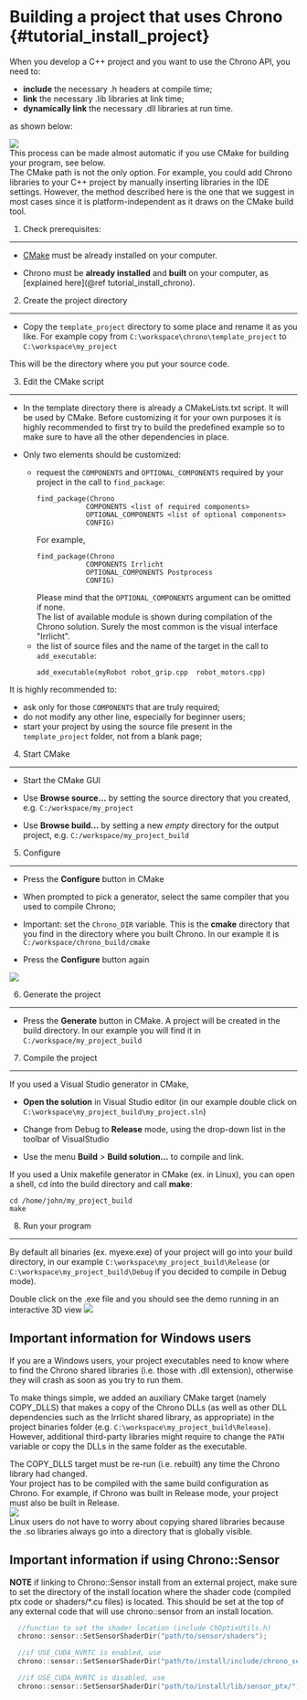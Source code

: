Building a project that uses Chrono             {#tutorial_install_project}
==========================


When you develop a C++ project and you want to use the Chrono API,
you need to:
- **include** the necessary .h headers at compile time;
- **link** the necessary .lib libraries at link time;
- **dynamically link** the necessary .dll libraries at run time.  

as shown below: <br>

<img src="http://www.projectchrono.org/assets/manual/Pic_build.png" class="img-responsive">

<br>
This process can be made almost automatic if you use CMake for building your program, see below.

<div class="ce-info">
The CMake path is not the only option. For example, you could add Chrono libraries
to your C++ project by manually inserting libraries in the IDE settings. However,
the method described here is the one that we suggest in most cases since it is platform-independent as it draws on the CMake
build tool.
</div>



1) Check prerequisites:
-------------------------------------------------------------------

-   [CMake](http://www.cmake.org) must be already installed on
    your computer.
	
-   Chrono must be **already installed** and **built** 
    on your computer, as [explained here](@ref tutorial_install_chrono).

	
2) Create the project directory
-------------------------------------------------------------------

-   Copy the `template_project` directory to some place and rename it as you like.
    For example copy from `C:\workspace\chrono\template_project` to `C:\workspace\my_project`

This will be the directory where you put your source code.


3) Edit the CMake script
------------------------------------------------------------

- In the template directory there is already a CMakeLists.txt script. It will be used by CMake.
  Before customizing it for your own purposes it is highly recommended to first try to build the predefined example so to make sure to have all the other dependencies in place.

- Only two elements should be customized:
  - request the `COMPONENTS` and `OPTIONAL_COMPONENTS` required by your project in the call to `find_package`:  
    ~~~{.c}
    find_package(Chrono
                COMPONENTS <list of required components>
                OPTIONAL_COMPONENTS <list of optional components>
                CONFIG)
    ~~~
    For example,
    ~~~{.c}
    find_package(Chrono
                COMPONENTS Irrlicht
                OPTIONAL_COMPONENTS Postprocess
                CONFIG)
    ~~~
    Please mind that the `OPTIONAL_COMPONENTS` argument can be omitted if none.  
    The list of available module is shown during compilation of the Chrono solution. Surely the most common is the visual interface "Irrlicht".
  - the list of source files and the name of the target in the call to `add_executable`:  
    ~~~{.c}
    add_executable(myRobot robot_grip.cpp  robot_motors.cpp)
    ~~~

It is highly recommended to:
- ask only for those `COMPONENTS` that are truly required;
- do not modify any other line, especially for beginner users;
- start your project by using the source file present in the `template_project` folder, not from a blank page;
    

4) Start CMake 
--------------------------------------------------

-   Start the CMake GUI

-   Use **Browse source...** by setting the source directory that you
    created, e.g. `C:/workspace/my_project`
	
-   Use **Browse build...** by setting a new *empty* directory for the
    output project, e.g. `C:/workspace/my_project_build`

	
5) Configure
------------------------------------------------

- Press the **Configure** button in CMake

- When prompted to pick a generator, select the same 
  compiler that you used to compile Chrono;

- Important: set the `Chrono_DIR` variable. This is the **cmake** directory that 
  you find in the directory where you built Chrono. In our example it is `C:/workspace/chrono_build/cmake`

- Press the **Configure** button again

<img src="http://www.projectchrono.org/assets/manual/Install_my_project_cmake.png" class="img-responsive">


6) Generate the project
-----------------------------------------------------------

- Press the **Generate** button in CMake. A project will be created in
  the build directory. In our example you will find it in `C:/workspace/my_project_build`


7) Compile the project
----------------------------------------------------------

If you used a Visual Studio generator in CMake, 

-   **Open the solution** in Visual Studio editor (in our example double
    click on `C:\workspace\my_project_build\my_project.sln`)

-   Change from Debug to **Release** mode, using the drop-down list in the 
    toolbar of VisualStudio
	
-   Use the menu **Build** > **Build solution...** to compile and link.

If you used a Unix makefile generator in CMake (ex. in Linux), you can
open a shell, cd into the build directory and call **make**: 
~~~{.c}
cd /home/john/my_project_build
make
~~~ 


8) Run your program
-------------------------------------------------------

By default all binaries (ex. myexe.exe) of your project will go into
your build directory, in our example `C:\workspace\my_project_build\Release` 
(or `C:\workspace\my_project_build\Debug` if you decided to compile in Debug mode).

Double click on the .exe file and you should see the demo running in an interactive 3D view
<img src="http://projectchrono.org/assets/manual/Install_my_project_2.jpg" class="img-responsive">

Important information for Windows users
----------------------

If you are a Windows users, your project executables need to know where to find the Chrono shared libraries (i.e. those with .dll extension), otherwise they will crash as soon as you try to run them.

To make things simple, we added an auxiliary CMake target (namely COPY_DLLS) that makes a copy of the Chrono DLLs (as well as other DLL dependencies such as the Irrlicht shared library, as appropriate) in the project binaries folder (e.g. `C:\workspace\my_project_build\Release`). However, additional third-party libraries might require to change the `PATH` variable or copy the DLLs in the same folder as the executable.


<div class="ce-warning">
The COPY_DLLS target must be re-run (i.e. rebuilt) any time the Chrono library had changed.
</div>

<div class="ce-warning">
Your project has to be compiled with the same build configuration as Chrono. For example, if Chrono was built in Release mode, your project must also be built in Release.
</div>

<img src="http://www.projectchrono.org/assets/manual/Install_project_COPYDLLS.png" class="img-responsive">

<div class="ce-info">
Linux users do not have to worry about copying shared libraries because the .so libraries always go into a directory that is globally visible.
</div>

Important information if using Chrono::Sensor
-----------------------------
**NOTE** if linking to Chrono::Sensor install from an external project, make sure to set the directory of the install location where the shader code (compiled ptx code or shaders/*.cu files) is located. This should be set at the top of any external code that will use chrono::sensor from an install location.
  ```cpp
    //function to set the shader location (include ChOptixUtils.h)
    chrono::sensor::SetSensorShaderDir("path/to/sensor/shaders");

    //if USE_CUDA_NVRTC is enabled, use
    chrono::sensor::SetSensorShaderDir("path/to/install/include/chrono_sensor/optix/shaders/");

    //if USE_CUDA_NVRTC is disabled, use
    chrono::sensor::SetSensorShaderDir("path/to/install/lib/sensor_ptx/");
  ```